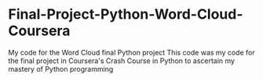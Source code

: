 # Final-Project-Python-Word-Cloud-Coursera
My code for the Word Cloud final Python project
This code was my code for the final project in Coursera's Crash Course in Python to ascertain my mastery of Python programming
